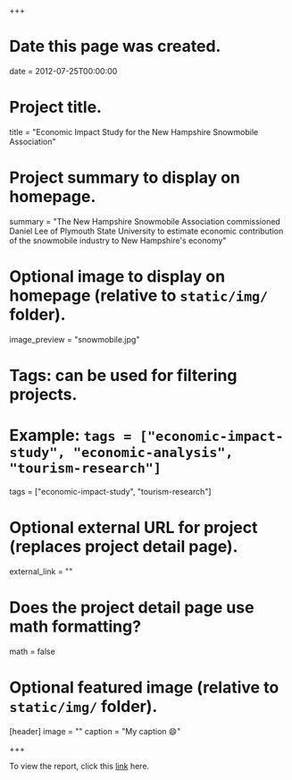 +++
# Date this page was created.
date = 2012-07-25T00:00:00

# Project title.
title = "Economic Impact Study for the New Hampshire Snowmobile Association"

# Project summary to display on homepage.
summary = "The New Hampshire Snowmobile Association commissioned Daniel Lee of Plymouth State University to estimate economic contribution of the snowmobile industry to New Hampshire's economy"

# Optional image to display on homepage (relative to `static/img/` folder).
image_preview = "snowmobile.jpg"

# Tags: can be used for filtering projects.
# Example: `tags = ["economic-impact-study", "economic-analysis", "tourism-research"]`
tags = ["economic-impact-study", "tourism-research"]

# Optional external URL for project (replaces project detail page).
external_link = ""

# Does the project detail page use math formatting?
math = false

# Optional featured image (relative to `static/img/` folder).
[header]
image = ""
caption = "My caption :smile:"

+++

To view the report, click this [link](http://headwaterseconomics.org/wp-content/uploads/Trail_Study_59-new-hampshire-snowmobiling.pdf) here.